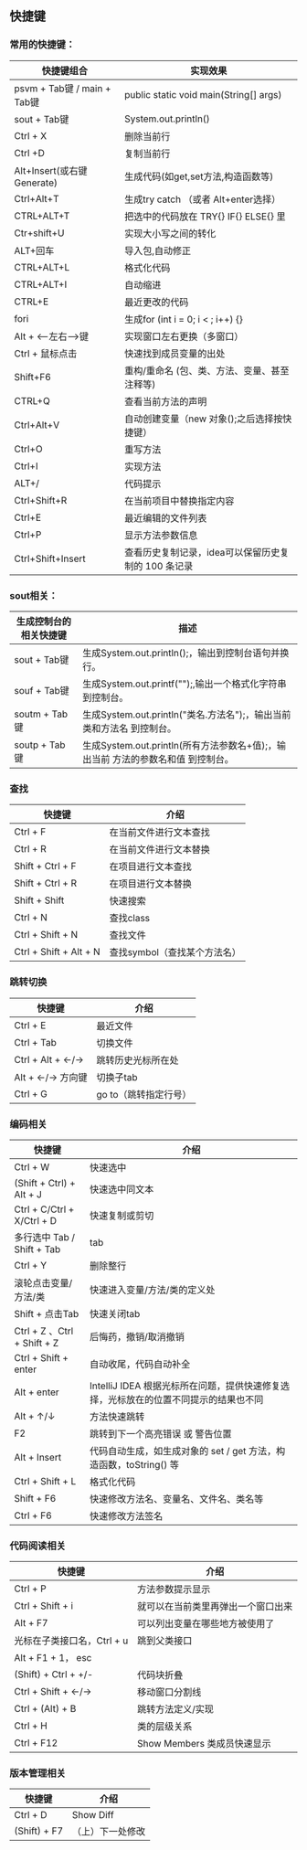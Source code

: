 ## 快捷键

### 常用的快捷键：

| 快捷键组合                  | 实现效果                                            |
| --------------------------- | --------------------------------------------------- |
| psvm + Tab键 / main + Tab键 | public static void main(String[] args)              |
| sout + Tab键                | System.out.println()                                |
| Ctrl + X                    | 删除当前行                                          |
| Ctrl +D                     | 复制当前行                                          |
| Alt+Insert(或右键Generate)  | 生成代码(如get,set方法,构造函数等)                  |
| Ctrl+Alt+T                  | 生成try catch （或者 Alt+enter选择）                |
| CTRL+ALT+T                  | 把选中的代码放在 TRY{} IF{} ELSE{} 里               |
| Ctr+shift+U                 | 实现大小写之间的转化                                |
| ALT+回车                    | 导入包,自动修正                                     |
| CTRL+ALT+L                  | 格式化代码                                          |
| CTRL+ALT+I                  | 自动缩进                                            |
| CTRL+E                      | 最近更改的代码                                      |
| fori                        | 生成for (int i = 0; i < ; i++) {}                   |
| Alt + <–左右–>键            | 实现窗口左右更换（多窗口）                          |
| Ctrl + 鼠标点击             | 快速找到成员变量的出处                              |
| Shift+F6                    | 重构/重命名 (包、类、方法、变量、甚至注释等)        |
| CTRL+Q                      | 查看当前方法的声明                                  |
| Ctrl+Alt+V                  | 自动创建变量（new 对象();之后选择按快捷键）         |
| Ctrl+O                      | 重写方法                                            |
| Ctrl+I                      | 实现方法                                            |
| ALT+/                       | 代码提示                                            |
| Ctrl+Shift+R                | 在当前项目中替换指定内容                            |
| Ctrl+E                      | 最近编辑的文件列表                                  |
| Ctrl+P                      | 显示方法参数信息                                    |
| Ctrl+Shift+Insert           | 查看历史复制记录，idea可以保留历史复制的 100 条记录 |

### sout相关：

| 生成控制台的相关快捷键 | 描述                                                         |
| ---------------------- | ------------------------------------------------------------ |
| sout + Tab键           | 生成System.out.println();，输出到控制台语句并换行。          |
| souf + Tab键           | 生成System.out.printf("");,输出一个格式化字符串到控制台。    |
| soutm + Tab键          | 生成System.out.println("类名.方法名");，输出当前 类和方法名 到控制台。 |
| soutp + Tab键          | 生成System.out.println(所有方法参数名+值);，输出当前 方法的参数名和值 到控制台。 |

### 查找

| 快捷键                 | 介绍                         |
| ---------------------- | ---------------------------- |
| Ctrl + F               | 在当前文件进行文本查找       |
| Ctrl + R               | 在当前文件进行文本替换       |
| Shift + Ctrl + F       | 在项目进行文本查找           |
| Shift + Ctrl + R       | 在项目进行文本替换           |
| Shift + Shift          | 快速搜索                     |
| Ctrl + N               | 查找class                    |
| Ctrl + Shift + N       | 查找文件                     |
| Ctrl + Shift + Alt + N | 查找symbol（查找某个方法名） |

### 跳转切换

| 快捷键           | 介绍                  |
| ---------------- | --------------------- |
| Ctrl + E         | 最近文件              |
| Ctrl + Tab       | 切换文件              |
| Ctrl + Alt + ←/→ | 跳转历史光标所在处    |
| Alt + ←/→ 方向键 | 切换子tab             |
| Ctrl + G         | go to（跳转指定行号） |

### 编码相关

| 快捷键                      | 介绍                                                         |
| --------------------------- | ------------------------------------------------------------ |
| Ctrl + W                    | 快速选中                                                     |
| (Shift + Ctrl) + Alt + J    | 快速选中同文本                                               |
| Ctrl + C/Ctrl + X/Ctrl + D  | 快速复制或剪切                                               |
| 多行选中 Tab / Shift + Tab  | tab                                                          |
| Ctrl + Y                    | 删除整行                                                     |
| 滚轮点击变量/方法/类        | 快速进入变量/方法/类的定义处                                 |
| Shift + 点击Tab             | 快速关闭tab                                                  |
| Ctrl + Z 、Ctrl + Shift + Z | 后悔药，撤销/取消撤销                                        |
| Ctrl + Shift + enter        | 自动收尾，代码自动补全                                       |
| Alt + enter                 | IntelliJ IDEA 根据光标所在问题，提供快速修复选择，光标放在的位置不同提示的结果也不同 |
| Alt + ↑/↓                   | 方法快速跳转                                                 |
| F2                          | 跳转到下一个高亮错误 或 警告位置                             |
| Alt + Insert                | 代码自动生成，如生成对象的 set / get 方法，构造函数，toString() 等 |
| Ctrl + Shift + L            | 格式化代码                                                   |
| Shift + F6                  | 快速修改方法名、变量名、文件名、类名等                       |
| Ctrl + F6                   | 快速修改方法签名                                             |

### 代码阅读相关

| 快捷键                     | 介绍                               |
| -------------------------- | ---------------------------------- |
| Ctrl + P                   | 方法参数提示显示                   |
| Ctrl + Shift + i           | 就可以在当前类里再弹出一个窗口出来 |
| Alt + F7                   | 可以列出变量在哪些地方被使用了     |
| 光标在子类接口名，Ctrl + u | 跳到父类接口                       |
| Alt + F1 + 1， esc         |                                    |
| (Shift) + Ctrl + +/-       | 代码块折叠                         |
| Ctrl + Shift + ←/→         | 移动窗口分割线                     |
| Ctrl + (Alt) + B           | 跳转方法定义/实现                  |
| Ctrl + H                   | 类的层级关系                       |
| Ctrl + F12                 | Show Members 类成员快速显示        |

### 版本管理相关

| 快捷键       | 介绍             |
| ------------ | ---------------- |
| Ctrl + D     | Show Diff        |
| (Shift) + F7 | （上）下一处修改 |